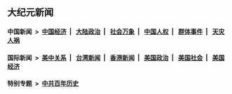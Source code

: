 ## 大纪元新闻

#### 中国新闻 &nbsp;>&nbsp; [中国经济](indexes/ncid283/README.md?07080845) &nbsp;| &nbsp; [大陆政治](indexes/ncid277/README.md?07080845) &nbsp;| &nbsp; [社会万象](indexes/ncid282/README.md?07080845) &nbsp;| &nbsp; [中国人权](indexes/ncid278/README.md?07080845) &nbsp;| &nbsp; [群体事件](indexes/ncid279/README.md?07080845) &nbsp;| &nbsp; [天灾人祸](indexes/ncid280/README.md?07080845)

#### 国际新闻 &nbsp;>&nbsp; [美中关系](indexes/nf1412576/README.md?07080845) &nbsp;| &nbsp; [台湾新闻](indexes/ncid1349361/README.md?07080845) &nbsp;| &nbsp; [香港新闻](indexes/ncid1349362/README.md?07080845) &nbsp;| &nbsp; [美国政治](indexes/ncid1078159/README.md?07080845) &nbsp;| &nbsp; [美国社会](indexes/ncid1078160/README.md?07080845) &nbsp;| &nbsp; [美国经济](indexes/ncid1078158/README.md?07080845)

#### 特别专题 &nbsp;>&nbsp; [中共百年历史](https://github.com/easy2view/epoch-special/blob/master/README.md?07080845)  
